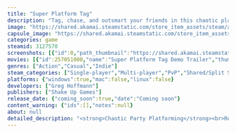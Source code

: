 ```yaml
---
title: "Super Platform Tag"
description: "Tag, chase, and outsmart your friends in this chaotic platformer party game featuring your favorite variations of tag. Snag crazy power-ups, place obstacles to gain a winning edge, and unlock a colorful cast of characters and stages. Enjoy the ignorant bliss of childhood."
image: "https://shared.akamai.steamstatic.com/store_item_assets/steam/apps/3127570/header.jpg?t=1729631710"
capsule_image: "https://shared.akamai.steamstatic.com/store_item_assets/steam/apps/3127570/5cff357666f120b7ef8b2abf51a94681bb21803c/capsule_231x87.jpg?t=1729631710"
categories: game
steamid: 3127570
screenshots: [{"id":0,"path_thumbnail":"https://shared.akamai.steamstatic.com/store_item_assets/steam/apps/3127570/ss_40f5c2a5c49a3b661e30a2b9a93cd191f5091697.600x338.jpg?t=1729631710","path_full":"https://shared.akamai.steamstatic.com/store_item_assets/steam/apps/3127570/ss_40f5c2a5c49a3b661e30a2b9a93cd191f5091697.1920x1080.jpg?t=1729631710"},{"id":1,"path_thumbnail":"https://shared.akamai.steamstatic.com/store_item_assets/steam/apps/3127570/ss_1778059c4b5042a7e2d9f1fddd40183ee9626d6b.600x338.jpg?t=1729631710","path_full":"https://shared.akamai.steamstatic.com/store_item_assets/steam/apps/3127570/ss_1778059c4b5042a7e2d9f1fddd40183ee9626d6b.1920x1080.jpg?t=1729631710"},{"id":2,"path_thumbnail":"https://shared.akamai.steamstatic.com/store_item_assets/steam/apps/3127570/ss_caf31f43128e392f6747ee28e8c422985854a8d4.600x338.jpg?t=1729631710","path_full":"https://shared.akamai.steamstatic.com/store_item_assets/steam/apps/3127570/ss_caf31f43128e392f6747ee28e8c422985854a8d4.1920x1080.jpg?t=1729631710"},{"id":3,"path_thumbnail":"https://shared.akamai.steamstatic.com/store_item_assets/steam/apps/3127570/ss_3c10cbe92b73ae50bdc692ca622b6b234ed627e8.600x338.jpg?t=1729631710","path_full":"https://shared.akamai.steamstatic.com/store_item_assets/steam/apps/3127570/ss_3c10cbe92b73ae50bdc692ca622b6b234ed627e8.1920x1080.jpg?t=1729631710"},{"id":4,"path_thumbnail":"https://shared.akamai.steamstatic.com/store_item_assets/steam/apps/3127570/ss_cd8e84c37e92527d34a9e90409a5e380617b89f9.600x338.jpg?t=1729631710","path_full":"https://shared.akamai.steamstatic.com/store_item_assets/steam/apps/3127570/ss_cd8e84c37e92527d34a9e90409a5e380617b89f9.1920x1080.jpg?t=1729631710"}]
movies: [{"id":257051000,"name":"Super Platform Tag Demo Trailer","thumbnail":"https://shared.akamai.steamstatic.com/store_item_assets/steam/apps/257051000/movie.293x165.jpg?t=1728483920","webm":{"480":"http://video.akamai.steamstatic.com/store_trailers/257051000/movie480_vp9.webm?t=1728483920","max":"http://video.akamai.steamstatic.com/store_trailers/257051000/movie_max_vp9.webm?t=1728483920"},"mp4":{"480":"http://video.akamai.steamstatic.com/store_trailers/257051000/movie480.mp4?t=1728483920","max":"http://video.akamai.steamstatic.com/store_trailers/257051000/movie_max.mp4?t=1728483920"},"highlight":true}]
genres: ["Action","Casual","Indie"]
steam_categories: ["Single-player","Multi-player","PvP","Shared/Split Screen PvP","Co-op","Shared/Split Screen Co-op","Shared/Split Screen","Full controller support","Remote Play Together"]
platforms: {"windows":true,"mac":false,"linux":false}
developers: ["Greg Hoffmann"]
publishers: ["Shake Up Games"]
release_date: {"coming_soon":true,"date":"Coming soon"}
content_warning: {"ids":[],"notes":null}
about: null
detailed_description: "<strong>Chaotic Party Platforming</strong><br>Relive the joy of classic playground fun in quick and crazy rounds for up to 6 players!<br><br><strong>Items and Unlocks for Days</strong><br><ul class=\"bb_ul\"><li>Discover over 30 power-ups, weapons, and obstacles that stack and interact in astonishing ways<br></li><li>Unlock 6 dynamic stages and cute pixel-y characters, each brimming with unique themes and features<br></li><li>Unlock two extra-secret, extra-wild game modes!</li></ul><br><strong>Precise, Frantic Controls</strong> <br><ul class=\"bb_ul\"><li>Swipe at just the right moment to tag your foes<br></li><li>Wall jump, platform, and grab items to outrun and outplay everyone<br></li><li>With just three buttons and a joystick, controls are easy to pick up but challenging to master</li></ul><br><strong>Shake Things Up</strong><br><ul class=\"bb_ul\"><li>Pick your favorite game mode, or play a random one each round<br></li><li>Customize your perfect rules and settings for maximum fun<br></li><li>Play as individuals or teams, with or without AI bots</li></ul><h2 class=\"bb_tag\">Super Platform Tag is best enjoyed with controllers when playing with more than one person</h2>"
---
```


